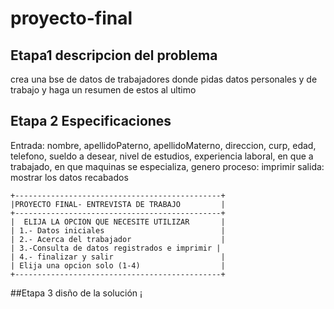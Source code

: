 # proyecto-final
## Etapa1 descripcion del problema
crea una bse de datos de trabajadores donde pidas datos personales y de trabajo y haga un resumen de estos al ultimo

## Etapa 2 Especificaciones
Entrada: nombre, apellidoPaterno, apellidoMaterno, direccion, curp, edad, telefono, sueldo a desear, nivel de estudios, experiencia laboral, en que a trabajado, en que maquinas se especializa, genero 
proceso: imprimir 
salida: mostrar los datos recabados
~~~
+----------------------------------------------+
|PROYECTO FINAL- ENTREVISTA DE TRABAJO         |
+----------------------------------------------+
|  ELIJA LA OPCION QUE NECESITE UTILIZAR       |
| 1.- Datos iniciales                          |
| 2.- Acerca del trabajador                    |
| 3.-Consulta de datos registrados e imprimir |
| 4.- finalizar y salir                        |
| Elija una opcion solo (1-4)                  |
+----------------------------------------------+
~~~
##Etapa 3 disño de la solución
¡ [](https://github.com/MiguelAngelbarrientos/proyecto-final/blob/main/proyecto%20final.png)

